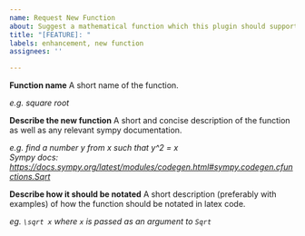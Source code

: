 ```yaml
---
name: Request New Function
about: Suggest a mathematical function which this plugin should support
title: "[FEATURE]: "
labels: enhancement, new function
assignees: ''

---
```


**Function name**
A short name of the function.

*e.g. square root*

**Describe the new function**
A short and concise description of the function as well as any relevant sympy documentation.

*e.g. find a number y from x such that y^2 = x<br/>Sympy docs: https://docs.sympy.org/latest/modules/codegen.html#sympy.codegen.cfunctions.Sqrt*

**Describe how it should be notated**
A short description (preferably with examples) of how the function should be notated in latex code.

*eg. `\sqrt x` where `x` is passed as an argument to `Sqrt`*
